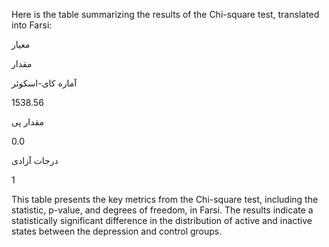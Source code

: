 Here is the table summarizing the results of the Chi-square test, translated into Farsi:

معیار

مقدار

آماره کای-اسکوئر

1538.56

مقدار پی

0.0

درجات آزادی

1

This table presents the key metrics from the Chi-square test, including the statistic, p-value, and degrees of freedom, in Farsi. The results indicate a statistically significant difference in the distribution of active and inactive states between the depression and control groups.
